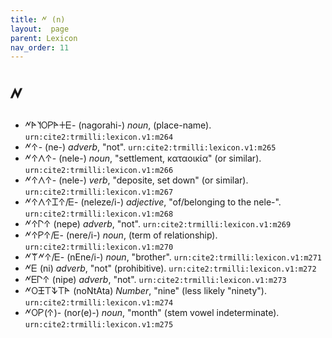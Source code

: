 ```yaml
---
title: 𐊏 (n)
layout:  page
parent: Lexicon
nav_order: 11
---
```




# 𐊏


- 𐊏𐊀𐊄𐊒𐊕𐊀𐊛𐊆- (nagorahi-) *noun*, (place-name). `urn:cite2:trmilli:lexicon.v1:m264`
- 𐊏𐊁- (ne-) *adverb*, "not". `urn:cite2:trmilli:lexicon.v1:m265`
- 𐊏𐊁𐊍𐊁- (nele-) *noun*, "settlement, καταοικία" (or similar). `urn:cite2:trmilli:lexicon.v1:m266`
- 𐊏𐊁𐊍𐊁- (nele-) *verb*, "deposite, set down" (or similar). `urn:cite2:trmilli:lexicon.v1:m267`
- 𐊏𐊁𐊍𐊁𐊈𐊁/𐊆- (neleze/i-) *adjective*, "of/belonging to the nele-". `urn:cite2:trmilli:lexicon.v1:m268`
- 𐊏𐊁𐊓𐊁 (nepe) *adverb*, "not". `urn:cite2:trmilli:lexicon.v1:m269`
- 𐊏𐊁𐊕𐊁/𐊆- (nere/i-) *noun*, (term of relationship). `urn:cite2:trmilli:lexicon.v1:m270`
- 𐊏𐊚𐊏𐊁/𐊆- (nEne/i-) *noun*, "brother". `urn:cite2:trmilli:lexicon.v1:m271`
- 𐊏𐊆 (ni) *adverb*, "not" (prohibitive). `urn:cite2:trmilli:lexicon.v1:m272`
- 𐊏𐊆𐊓𐊁 (nipe) *adverb*, "not". `urn:cite2:trmilli:lexicon.v1:m273`
- 𐊏𐊒𐊑𐊗𐊙𐊗𐊀 (noNtAta) *Number*, "nine" (less likely "ninety"). `urn:cite2:trmilli:lexicon.v1:m274`
- 𐊏𐊒𐊕(𐊁)- (nor(e)-) *noun*, "month" (stem vowel indeterminate). `urn:cite2:trmilli:lexicon.v1:m275`